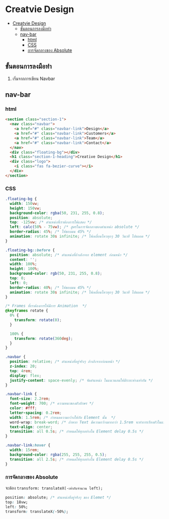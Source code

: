 # Creatvie Design

- [Creatvie Design](#creatvie-design)
  - [ขั้นตอนการลงมือทำ](#ขั้นตอนการลงมือทำ)
  - [nav-bar](#nav-bar)
    - [html](#html)
    - [CSS](#css)
    - [การจัดกลางของ Absolute](#การจัดกลางของ-absolute)

## ขั้นตอนการลงมือทำ

1. เริ่มจากการเขียน Navbar

## nav-bar

### html

```html
<section class="section-1">
  <nav class="navbar">
    <a href="#" class="navbar-link">Design</a>
    <a href="#" class="navbar-link">Customers</a>
    <a href="#" class="navbar-link">Team</a>
    <a href="#" class="navbar-link">Contact</a>
  </nav>
  <div class="floating-bg"></div>
  <h1 class="section-1-heading">Creative Design</h1>
  <div class="logo">
    <i class="fas fa-bezier-curve"></i>
  </div>
</section>
```

### CSS

```css
.floating-bg {
  width: 150vw;
  height: 150vw;
  background-color: rgba(50, 231, 255, 0.8);
  position: absolute;
  top: -125vw; /* ตำแหน่งที่เราต้องการให้แสดง */
  left: calc(50% - 75vw); /* สูตรในการจัดกลางของตำแหน่ง absolute */
  border-radius: 45%; /* ให้ขอบมน 45% */
  animation: rotate 30s infinite; /* ให้เคลื่อนไหวทุกๆ 30 วินาที ไปตลอด */
}

.floating-bg::before {
  position: absolute; /* ตำแหน่งที่อ้างอิงจาก element ก่อนหน้า */
  content: '';
  width: 100%;
  height: 100%;
  background-color: rgb(50, 231, 255, 0.8);
  top: 0;
  left: 0;
  border-radius: 40%; /* ให้ขอบมน 45% */
  animation: rotate 30s infinite; /* ให้เคลื่อนไหวทุกๆ 30 วินาที ไปตลอด */
}

/* Frames ที่เราต้องการให้มีการ Animation  */
@keyframes rotate {
  0% {
    transform: rotate(0);
  }

  100% {
    transform: rotate(360deg);
  }
}

.navbar {
  position: relative; /* ตำแหน่งที่อยู่จริงๆ อ้างอิงจากก่อนหน้า */
  z-index: 20;
  top: 4rem;
  display: flex;
  justify-content: space-evenly; /* จัดตำแหน่ง ในแนวนอนให้มีระยะห่างเท่ากัน */
}

.navbar-link {
  font-size: 2.2rem;
  font-weight: 700; /* ความหนาของตัวอักษร */
  color: #fff;
  letter-spacing: 0.2rem;
  width: 1.5rem; /* กำหนดความกว้างให้กับ Element นั้น  */
  word-wrap: break-word; /* ถ้าหาก Text มีความกว้างมากกว่า 1.5rem จะทำการเรียงตัวในแนวตั้ง */
  text-align: center;
  transition: all 0.5s; /* กำหนดให้ทุกอย่างใน Element delay 0.5s */
}

.navbar-link:hover {
  width: 15rem;
  background-color: rgba(255, 255, 255, 0.5);
  transition: all 2.5s; /* กำหนดให้ทุกอย่างใน Element delay 0.5s */
}
```

### การจัดกลางของ Absolute

จะต้อง `transform: translateX(-เท่ากับจำนวน left);`

```css
position: absolute; /* ตำแหน่งที่อยู่จริงๆ ของ Elemet */
top: 18vw;
left: 50%;
transform: translateX(-50%);
```
